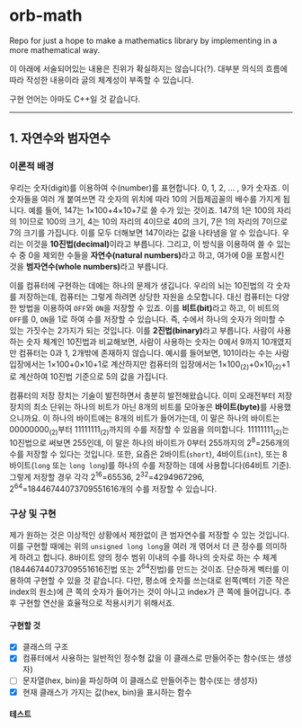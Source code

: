 # orb-math

Repo for just a hope to make a mathematics library by implementing in a more mathematical way.

이 아래에 서술되어있는 내용은 진위가 확실하지는 않습니다(?). 대부분 의식의 흐름에 따라 작성한 내용이라 글의 체계성이 부족할 수 있습니다.

구현 언어는 아마도 C++일 것 같습니다.

---

## 1. 자연수와 범자연수

### 이론적 배경

우리는 숫자(digit)를 이용하여 수(number)를 표현합니다. 0, 1, 2, ... , 9가 숫자죠. 이 숫자들을 여러 개 붙여쓰면 각 숫자의 위치에 따라 10의 거듭제곱꼴의 배수를 가지게 됩니다. 예를 들어, 147는 1×100+4×10+7로 쓸 수가 있는 것이죠. 147의 1은 100의 자리의 1이므로 100의 크기, 4는 10의 자리의 4이므로 40의 크기, 7은 1의 자리의 7이므로 7의 크기를 가집니다. 이를 모두 더해보면 147이라는 값을 나타냄을 알 수 있습니다. 우리는 이것을 <strong>10진법(decimal)</strong>이라고 부릅니다. 그리고, 이 방식을 이용하여 쓸 수 있는 수 중 0을 제외한 수들을 <strong>자연수(natural numbers)</strong>라고 하고, 여가에 0을 포함시킨 것을 <strong>범자연수(whole numbers)</strong>라고 부릅니다.

이를 컴퓨터에 구현하는 데에는 하나의 문제가 생깁니다. 우리의 뇌는 10진법의 각 숫자를 저장하는데, 컴퓨터는 그렇게 하려면 상당한 자원을 소모합니다. 대신 컴퓨터는 다양한 방법을 이용하여 `OFF`와 `ON`을 저장할 수 있죠. 이를 <strong>비트(bit)</strong>라고 하고, 이 비트의 `OFF`를 0, `ON`을 1로 하여 수를 저장할 수 있습니다. 즉, 수에서 하나의 숫자가 의미할 수 있는 가짓수는 2가지가 되는 것입니다. 이를 <strong>2진법(binary)</strong>라고 부릅니다. 사람이 사용하는 숫자 체계인 10진법과 비교해보면, 사람이 사용하는 숫자는 0에서 9까지 10개였지만 컴퓨터는 0과 1, 2개밖에 존재하지 않습니다. 예시를 들어보면, 101이라는 수는 사람 입장에서는 1×100+0×10+1로 계산하지만 컴퓨터의 입장에서는 1×100<sub>(2)</sub>+0×10<sub>(2)</sub>+1로 계산하여 10진법 기준으로 5의 값을 가집니다.

컴퓨터의 저장 장치는 기술이 발전하면서 충분히 발전해왔습니다. 이미 오래전부터 저장 장치의 최소 단위는 하나의 비트가 아닌 8개의 비트를 모아놓은 <strong>바이트(byte)</strong>를 사용했으니까요. 이 하나의 바이트에는 8개의 비트가 들어가는데, 이 말은 하나의 바이트는 00000000<sub>(2)</sub>부터 11111111<sub>(2)</sub>까지의 수를 저장할 수 있음을 의미합니다. 11111111<sub>(2)</sub>는 10진법으로 써보면 255인데, 이 말은 하나의 바이트가 0부터 255까지의 2<sup>8</sup>=256개의 수를 저장할 수 있다는 것입니다. 또한, 요즘은 2바이트(`short`), 4바이트(`int`), 또는 8바이트(`long` 또는 `long long`)를 하나의 수를 저장하는 데에 사용합니다(64비트 기준). 그렇게 저장할 경우 각각 2<sup>16</sup>=65536, 2<sup>32</sup>=4294967296, 2<sup>64</sup>=‭18446744073709551616‬개의 수를 저장할 수 있습니다.

### 구상 및 구현

제가 원하는 것은 이상적인 상황에서 제한없이 큰 범자연수를 저장할 수 있는 것입니다. 이를 구현할 때에는 위의 `unsigned long long`을 여러 개 엮어서 더 큰 정수를 의미하게 하려고 합니다. 8바이트 양의 정수 범위 이내의 수를 하나의 숫자로 하는 수 체계(18446744073709551616진법 또는 2<sup>64</sup>진법)를 만드는 것이죠. 단순하게 벡터를 이용하여 구현할 수 있을 것 같습니다. 다만, 평소에 숫자를 쓰는대로 왼쪽(벡터 기준 작은 index의 원소)에 큰 쪽의 숫자가 들어가는 것이 아니고 index가 큰 쪽에 들어갑니다. 추후 구현할 연산을 효율적으로 적용시키기 위해서죠.

#### 구현할 것

- [x] 클래스의 구조
- [x] 컴퓨터에서 사용하는 일반적인 정수형 값을 이 클래스로 만들어주는 함수(또는 생성자)
- [ ] 문자열(hex, bin)을 파싱하여 이 클래스로 만들어주는 함수(또는 생성자)
- [x] 현재 클래스가 가지는 값(hex, bin)을 표시하는 함수

#### 테스트
